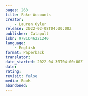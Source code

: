```yaml
---
pages: 263
title: Fake Accounts
creator:
    - Lauren Oyler
release: 2022-02-08T04:00:00Z
publisher: Catapult
isbn: 9781646221240
language:
    - English
format: Paperback
translator:
date_started: 2022-04-30T04:00:00Z
date:
rating:
revisit: false
media: Book
abandoned:
---
```

